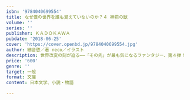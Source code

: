 ```yaml
---
isbn: '9784040699554'
title: なぜ僕の世界を誰も覚えていないのか？４ 神罰の獣
volume: ''
series: ''
publisher: ＫＡＤＯＫＡＷＡ
pubdate: '2018-06-25'
cover: 'https://cover.openbd.jp/9784040699554.jpg'
author: 細音啓／著 neco／イラスト
description: 世界改変の刻が迫る――「その先」が最も気になるファンタジー、第４弾！
price: '600'
genre: ''
target: 一般
format: 文庫
content: 日本文学、小説・物語

---
```


